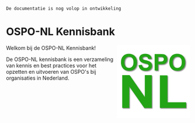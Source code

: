 ```{warning}
De documentatie is nog volop in ontwikkeling
```

# OSPO-NL Kennisbank

<img src="assets/images/ospo-nl-logo-green.png" width="200px" align="right" alt="OSPO-NL Logo"/>

Welkom bij de OSPO-NL Kennisbank! 

De OSPO-NL kennisbank is een verzameling van kennis en best practices voor het opzetten en uitvoeren van OSPO's bij organisaties in Nederland.
